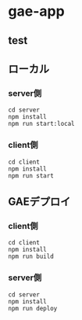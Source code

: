 # gae-app
## test
## ローカル
### server側
```
cd server
npm install
npm run start:local
```

### client側
```
cd client
npm install
npm run start
```

## GAEデプロイ
### client側
```
cd client
npm install
npm run build
```

### server側
```
cd server
npm install
npm run deploy
```

